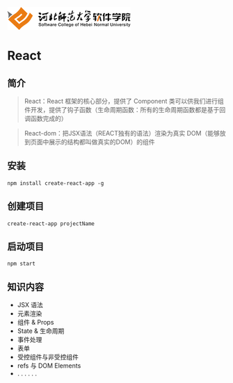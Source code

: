 ![](logo.png)
# **React**
## 简介
> React：React 框架的核心部分，提供了 Component 类可以供我们进行组件开发，提供了钩子函数（生命周期函数：所有的生命周期函数都是基于回调函数完成的）

> React-dom：把JSX语法（REACT独有的语法）渲染为真实 DOM（能够放到页面中展示的结构都叫做真实的DOM）的组件


## 安装
```
npm install create-react-app -g
```
## 创建项目
```
create-react-app projectName
```
## 启动项目
```
npm start
```
## 知识内容
+ JSX 语法
+ 元素渲染
+ 组件 & Props
+ State & 生命周期
+ 事件处理
+ 表单
+ 受控组件与非受控组件
+ refs 与 DOM Elements
+ . . . . . .